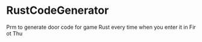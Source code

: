 # RustCodeGenerator
Prm to generate door code for game Rust every time when you enter it in Fir ot Thu
